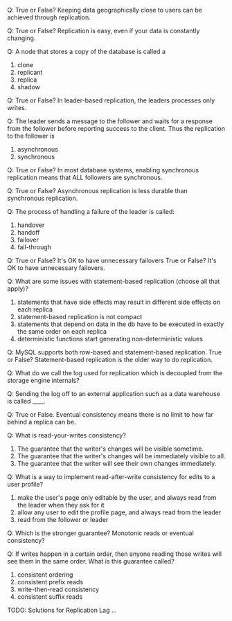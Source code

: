Q: True or False? Keeping data geographically close to users can be achieved through replication.

Q: True or False? Replication is easy, even if your data is constantly changing.

Q: A node that stores a copy of the database is called a
1. clone
2. replicant 
3. replica
4. shadow

Q: True or False? In leader-based replication, the leaders processes only writes.

Q: The leader sends a message to the follower and waits for a response from the follower
before reporting success to the client. Thus the replication to the follower is
1. asynchronous
2. synchronous

Q: True or False? In most database systems, enabling synchronous replication means that ALL followers are
synchronous.

Q: True or False? Asynchronous replication is less durable than synchronous replication.

Q: The process of handling a failure of the leader is called:
1. handover
2. handoff
3. failover
4. fail-through

Q: True or False? It's OK to have unnecessary failovers True or False? It's OK to have unnecessary failovers.

Q: What are some issues with statement-based replication (choose all that apply)?
1. statements that have side effects may result in different side effects on each replica
2. statement-based replication is not compact
3. statements that depend on data in the db have to be executed in exactly the same order on each replica
4. deterministic functions start generating non-deterministic values

Q: MySQL supports both row-based and statement-based replication. True or False? Statement-based replication
is the older way to do replication.

Q: What do we call the log used for replication which is decoupled from the storage engine internals?

Q: Sending the log off to an external application such as a data warehouse is called ____.

Q: True or False. Eventual consistency means there is no limit to how far behind a replica can be.

Q: What is read-your-writes consistency?
1. The guarantee that the writer's changes will be visible sometime.
2. The guarantee that the writer's changes will be immediately visible to all.
3. The guarantee that the writer will see their own changes immediately.

Q: What is a way to implement read-after-write consistency for edits to a user profile?
1. make the user's page only editable by the user, and always read from the leader when
they ask for it
2. allow any user to edit the profile page, and always read from the leader
3. read from the follower or leader

Q: Which is the stronger guarantee? Monotonic reads or eventual consistency?

Q: If writes happen in a certain order, then anyone reading those writes will see
them in the same order. What is this guarantee called?
1. consistent ordering
2. consistent prefix reads
3. write-then-read consistency
4. consistent suffix reads

TODO: Solutions for Replication Lag ...

